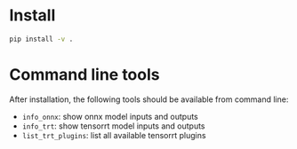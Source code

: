# Install
```bash
pip install -v .
```

# Command line tools
After installation, the following tools should be available from command line:
- `info_onnx`: show onnx model inputs and outputs
- `info_trt`: show tensorrt model inputs and outputs
- `list_trt_plugins`: list all available tensorrt plugins
